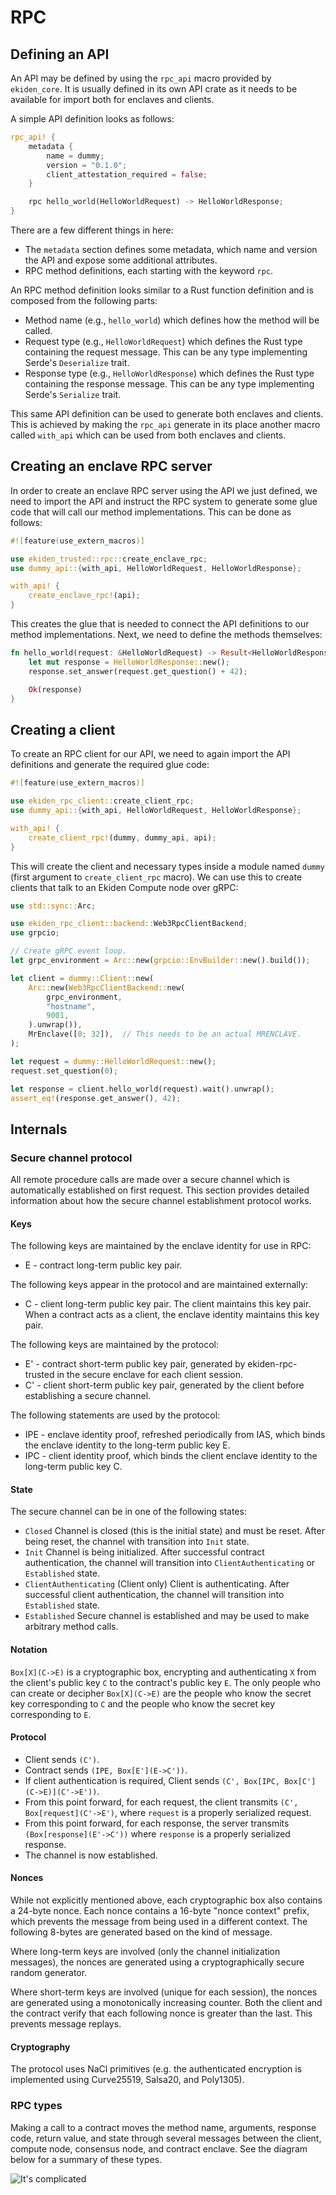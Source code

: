 # RPC

## Defining an API

An API may be defined by using the `rpc_api` macro provided by `ekiden_core`. It is usually defined in its own API crate as it needs to be available for import both for enclaves and clients.

A simple API definition looks as follows:
```rust
rpc_api! {
    metadata {
        name = dummy;
        version = "0.1.0";
        client_attestation_required = false;
    }

    rpc hello_world(HelloWorldRequest) -> HelloWorldResponse;
}
```

There are a few different things in here:
* The `metadata` section defines some metadata, which name and version the API and expose some additional attributes.
* RPC method definitions, each starting with the keyword `rpc`.

An RPC method definition looks similar to a Rust function definition and is composed from the following parts:
* Method name (e.g., `hello_world`) which defines how the method will be called.
* Request type (e.g., `HelloWorldRequest`) which defines the Rust type containing the request message. This can be any type implementing Serde's `Deserialize` trait.
* Response type (e.g., `HelloWorldResponse`) which defines the Rust type containing the response message. This can be any type implementing Serde's `Serialize` trait.

This same API definition can be used to generate both enclaves and clients. This is achieved by making the `rpc_api` generate in its place another macro called `with_api` which can be used from both enclaves and clients.

## Creating an enclave RPC server

In order to create an enclave RPC server using the API we just defined, we need to import the API and instruct the RPC system to generate some glue code that will call our method implementations.
This can be done as follows:
```rust
#![feature(use_extern_macros)]

use ekiden_trusted::rpc::create_enclave_rpc;
use dummy_api::{with_api, HelloWorldRequest, HelloWorldResponse};

with_api! {
    create_enclave_rpc!(api);
}
```

This creates the glue that is needed to connect the API definitions to our method implementations. Next, we need to define the methods themselves:
```rust
fn hello_world(request: &HelloWorldRequest) -> Result<HelloWorldResponse> {
    let mut response = HelloWorldResponse::new();
    response.set_answer(request.get_question() + 42);

    Ok(response)
}
```

## Creating a client

To create an RPC client for our API, we need to again import the API definitions and generate the required glue code:
```rust
#![feature(use_extern_macros)]

use ekiden_rpc_client::create_client_rpc;
use dummy_api::{with_api, HelloWorldRequest, HelloWorldResponse};

with_api! {
    create_client_rpc!(dummy, dummy_api, api);
}
```

This will create the client and necessary types inside a module named `dummy` (first argument to `create_client_rpc` macro).
We can use this to create clients that talk to an Ekiden Compute node over gRPC:
```rust
use std::sync::Arc;

use ekiden_rpc_client::backend::Web3RpcClientBackend;
use grpcio;

// Create gRPC event loop.
let grpc_environment = Arc::new(grpcio::EnvBuilder::new().build());

let client = dummy::Client::new(
    Arc::new(Web3RpcClientBackend::new(
        grpc_environment,
        "hostname",
        9001,
    ).unwrap()),
    MrEnclave([0; 32]),  // This needs to be an actual MRENCLAVE.
);

let request = dummy::HelloWorldRequest::new();
request.set_question(0);

let response = client.hello_world(request).wait().unwrap();
assert_eq!(response.get_answer(), 42);
```

## Internals

### Secure channel protocol

All remote procedure calls are made over a secure channel which is automatically established on first request.
This section provides detailed information about how the secure channel establishment protocol works.

#### Keys
The following keys are maintained by the enclave identity for use in RPC:
* E - contract long-term public key pair.

The following keys appear in the protocol and are maintained externally:
* C - client long-term public key pair.
  The client maintains this key pair.
  When a contract acts as a client, the enclave identity maintains this key pair.

The following keys are maintained by the protocol:
* E' - contract short-term public key pair, generated by ekiden-rpc-trusted in the secure enclave for each client session.
* C' - client short-term public key pair, generated by the client before establishing a secure channel.

The following statements are used by the protocol:
* IPE - enclave identity proof, refreshed periodically from IAS, which binds the enclave identity to the long-term public key E.
* IPC - client identity proof, which binds the client enclave identity to the long-term public key C.

#### State
The secure channel can be in one of the following states:
* `Closed`
  Channel is closed (this is the initial state) and must be reset. After being reset, the channel with transition into `Init` state.
* `Init`
  Channel is being initialized. After successful contract authentication, the channel will transition into `ClientAuthenticating` or `Established` state.
* `ClientAuthenticating`
  (Client only) Client is authenticating. After successful client authentication, the channel will transition into `Established` state.
* `Established`
  Secure channel is established and may be used to make arbitrary method calls.

#### Notation
`Box[X](C->E)` is a cryptographic box, encrypting and authenticating `X` from the client's public key `C` to the contract's public key `E`. The only people who can create or decipher `Box[X](C->E)` are the people who know the secret key corresponding to `C` and the people who know the secret key corresponding to `E`.

#### Protocol
* Client sends `(C')`.
* Contract sends `(IPE, Box[E'](E->C'))`.
* If client authentication is required, Client sends `(C', Box[IPC, Box[C'](C->E)](C'->E'))`.
* From this point forward, for each request, the client transmits `(C', Box[request](C'->E')`, where `request` is a properly serialized request.
* From this point forward, for each response, the server transmits `(Box[response](E'->C'))` where `response` is a properly serialized response.
* The channel is now established.

#### Nonces
While not explicitly mentioned above, each cryptographic box also contains a 24-byte nonce. Each nonce contains a 16-byte "nonce context" prefix, which prevents the message from being used in a different context. The following 8-bytes are generated based on the kind of message.

Where long-term keys are involved (only the channel initialization messages), the nonces are generated using a cryptographically secure random generator.

Where short-term keys are involved (unique for each session), the nonces are generated using a monotonically increasing counter. Both the client and the contract verify that each following nonce is greater than the last. This prevents message replays.

#### Cryptography
The protocol uses NaCl primitives (e.g. the authenticated encryption is implemented using Curve25519, Salsa20, and Poly1305).

### RPC types

Making a call to a contract moves the method name, arguments, response code, return value, and state through several messages between the client, compute node, consensus node, and contract enclave.
See the diagram below for a summary of these types.

![It's complicated](rpc.svg)
